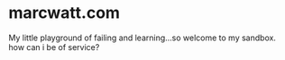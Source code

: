 # marcwatt.com
My little playground of failing and learning...so welcome to my sandbox. how can i be of service?

